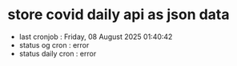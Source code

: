 # store covid daily api as json data

- last cronjob : Friday, 08 August 2025 01:40:42
- status og cron : error
- status daily cron : error
      
      